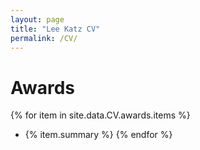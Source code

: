 ```yaml
---
layout: page
title: "Lee Katz CV"
permalink: /CV/
---
```


# Awards

{% for item in site.data.CV.awards.items %}
* {% item.summary %}
{% endfor %}

